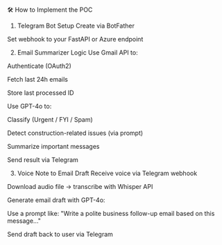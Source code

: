 🛠 How to Implement the POC
1. Telegram Bot Setup
Create via BotFather

Set webhook to your FastAPI or Azure endpoint

2. Email Summarizer Logic
Use Gmail API to:

Authenticate (OAuth2)

Fetch last 24h emails

Store last processed ID

Use GPT-4o to:

Classify (Urgent / FYI / Spam)

Detect construction-related issues (via prompt)

Summarize important messages

Send result via Telegram

3. Voice Note to Email Draft
Receive voice via Telegram webhook

Download audio file → transcribe with Whisper API

Generate email draft with GPT-4o:

Use a prompt like:
"Write a polite business follow-up email based on this message..."

Send draft back to user via Telegram